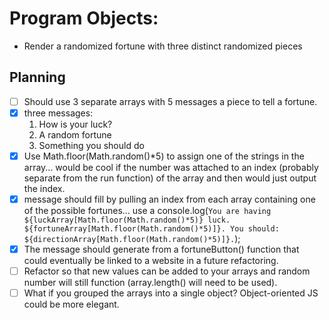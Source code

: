 # Program Objects: 
- Render a randomized fortune with three distinct randomized pieces 

## Planning 

- [ ] Should use 3 separate arrays with 5 messages a piece to tell a fortune. 
- [x] three messages:
  1. How is your luck? 
  2. A random fortune
  3. Something you should do
- [x] Use Math.floor(Math.random()*5) to assign one of the strings in the array... would be cool if the number was attached to an index (probably separate from the run function) of the array and then would just output the index.
- [x] message should fill by pulling an index from each array containing one of the possible fortunes... use a console.log(`You are having ${luckArray[Math.floor(Math.random()*5)} luck. ${fortuneArray[Math.floor(Math.random()*5)]}. You should: ${directionArray[Math.floor(Math.random()*5)]}.`); 
- [x] The message should generate from a fortuneButton() function that could eventually be linked to a website in a future refactoring. 
- [ ] Refactor so that new values can be added to your arrays and random number will still function (array.length() will need to be used). 
- [ ] What if you grouped the arrays into a single object? Object-oriented JS could be more elegant. 